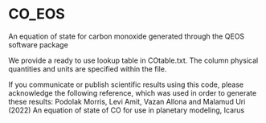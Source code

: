 # CO_EOS
An equation of state for carbon monoxide generated through the QEOS software package

We provide a ready to use lookup table in COtable.txt. The column physical quantities and units are specified within the file.

If you communicate or publish scientific results using this code, please acknowledge the following reference, which was used in order to generate these results:
Podolak Morris, Levi Amit, Vazan Allona and Malamud Uri (2022) An equation of state of CO for use in planetary modeling, Icarus
